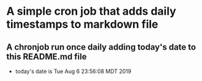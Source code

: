 A simple cron job that adds daily timestamps to markdown file
============================================================
## A chronjob run once daily adding today's date to this README.md file
* today's date is Tue Aug  6 23:56:08 MDT 2019

